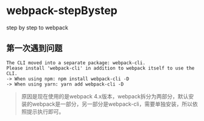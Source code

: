 # webpack-stepBystep
step by step to webpack

## 第一次遇到问题
```
The CLI moved into a separate package: webpack-cli.
Please install 'webpack-cli' in addition to webpack itself to use the CLI.
-> When using npm: npm install webpack-cli -D
-> When using yarn: yarn add webpack-cli -D

```


>原因是现在使用的是webpack 4.x版本，webpack拆分为两部分，默认安装的webpack是一部分，另一部分是webpack-cli，需要单独安装，所以依照提示执行即可。
